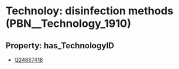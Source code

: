 # Technoloy: __disinfection methods__ (PBN__Technology_1910)

## Property: has_TechnologyID

* [Q24887418](Q24887418)

